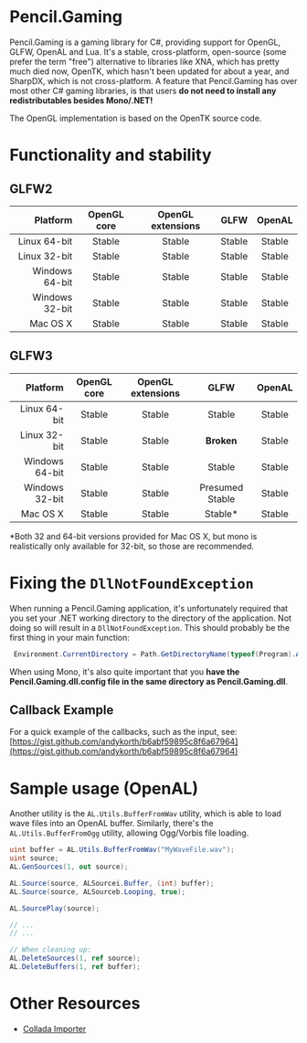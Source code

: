 Pencil.Gaming
=============
Pencil.Gaming is a gaming library for C#, providing support for OpenGL, GLFW, OpenAL and Lua. It's a stable, cross-platform, open-source (some prefer the term "free") alternative to libraries like XNA, which has pretty much died now, OpenTK, which hasn't been updated for about a year, and SharpDX, which is not cross-platform. A feature that Pencil.Gaming has over most other C# gaming libraries, is that users **do not need to install any redistributables besides Mono/.NET!** 

The OpenGL implementation is based on the OpenTK source code.

Functionality and stability
===========================
GLFW2
-----
| Platform       | OpenGL core     | OpenGL extensions | GLFW            | OpenAL    |
| --------------:|:---------------:|:-----------------:|:---------------:|:---------:|
| Linux 64-bit   | Stable          | Stable            | Stable          | Stable    |
| Linux 32-bit   | Stable          | Stable            | Stable          | Stable    |
| Windows 64-bit | Stable          | Stable            | Stable          | Stable    |
| Windows 32-bit | Stable          | Stable            | Stable          | Stable    |
| Mac OS X       | Stable          | Stable            | Stable          | Stable    |

GLFW3
-----
| Platform       | OpenGL core     | OpenGL extensions | GLFW            | OpenAL    |
| --------------:|:---------------:|:-----------------:|:---------------:|:---------:|
| Linux 64-bit   | Stable          | Stable            | Stable          | Stable    |
| Linux 32-bit   | Stable          | Stable            | **Broken**      | Stable    |
| Windows 64-bit | Stable          | Stable            | Stable          | Stable    |
| Windows 32-bit | Stable          | Stable            | Presumed Stable | Stable    |
| Mac OS X       | Stable          | Stable            | Stable*          | Stable    |

*Both 32 and 64-bit versions provided for Mac OS X, but mono is realistically only available for 32-bit, so those are recommended.

Fixing the `DllNotFoundException`
===============================
When running a Pencil.Gaming application, it's unfortunately required that you set your .NET working directory to the directory of the application. Not doing so will result in a `DllNotFoundException`. This should probably be the first thing in your main function:

```C#
 Environment.CurrentDirectory = Path.GetDirectoryName(typeof(Program).Assembly.Location);
 ```
 
 When using Mono, it's also quite important that you **have the Pencil.Gaming.dll.config file in the same directory as Pencil.Gaming.dll**.

Callback Example
----------------
For a quick example of the callbacks, such as the input, see:
[https://gist.github.com/andykorth/b6abf59895c8f6a67964](https://gist.github.com/andykorth/b6abf59895c8f6a67964)


Sample usage (OpenAL)
=====================
Another utility is the `AL.Utils.BufferFromWav` utility, which is able to load wave files into an OpenAL buffer. Similarly, there's the `AL.Utils.BufferFromOgg` utility, allowing Ogg/Vorbis file loading.

```C#
uint buffer = AL.Utils.BufferFromWav("MyWaveFile.wav");
uint source;
AL.GenSources(1, out source);

AL.Source(source, ALSourcei.Buffer, (int) buffer);
AL.Source(source, ALSourceb.Looping, true);

AL.SourcePlay(source);

// ...
// ...

// When cleaning up:
AL.DeleteSources(1, ref source);
AL.DeleteBuffers(1, ref buffer);
```

Other Resources
===============

* [Collada Importer](http://sourceforge.net/projects/csharpcollada/)
